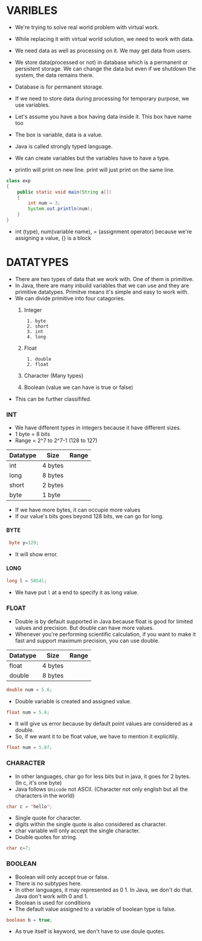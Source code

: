 # VARIBLES

- We're trying to solve real world problem with virtual work.
- While replacing it with virtual world solution, we need to work with data.
- We need data as well as processing on it. We may get data from users.
- We store data(processed or not) in database which is a permanent or persistent storage. We can change the data but even if we shutdown the system, the data remains there.
- Database is for permanent storage.
- If we need to store data during processing for temporary purpose, we use variables.
- Let's assume you have a box having data inside it. This box have name too
- The box is variable, data is a value.
- Java is called strongly typed language.
- We can create variables but the variables have to have a type.

- println will print on new line. print will just print on the same line.

```JAVA
class exp
{
    public static void main(String a[])
    {
        int num = 3;
        System.out.println(num);
    }
}
```
- int (type), num(variable name), = (assignment operator) because we're assigning a value, {} is a block

# DATATYPES

- There are two types of data that we work with. One of them is primitive.
- In Java, there are many inbuild variables that we can use and they are primitive datatypes. Primitve means it's simple and easy to work with.
- We can divide primitive into four catagories.
    1. Integer

            1. byte
            2. short
            3. int
            4. long
    2. Float

            1. double
            2. float
    3. Character (Many types)
    4. Boolean (value we can have is true or false)
- This can be further classififed.

### INT

- We have different types in integers because it have different sizes. 
- 1 byte = 8 bits
- Range = 2^7 to 2^7-1 (128 to 127)

|Datatype|Size|Range|
|--|--|--|
|int|4 bytes||
|long|8 bytes||
|short|2 bytes||
|byte|1 byte||

- If we have more bytes, it can occupie more values
- If our value's bits goes beyond 128 bits, we can go for long.

#### BYTE
```JAVA
 byte y=129;
```
- It will show error.

#### LONG
```JAVA
long l = 5854l;
```
- We have put `l` at a end to specify it as long value.

### FLOAT

- Double is by default supported in Java because float is good for limited values and precision. But double can have more values.
- Whenever you're performing scientific calculation, if you want to make it fast and support maximum precision, you can use double.

|Datatype|Size|Range|
|--|--|--|
|float|4 bytes||
|double|8 bytes||

```JAVA
double num = 5.6;
```
- Double variable is created and assigned value.

```JAVA
float num = 5.6;
```
- It will give us error because by default point values are considered as a double.
- So, if we want it to be float value, we have to mention it explicitily.
```JAVA
float num = 5.6f;
```
### CHARACTER

- In other languages, char go for less bits but in java, it goes for 2 bytes.
(In c, it's one byte)
- Java follows `Unicode` not ASCII. (Character not only english but all the characters in the world)
```JAVA
char c = 'hello';
```
- Single quote for character.
- digits within the single quote is also considered as character.
- char variable will only accept the single character.
- Double quotes for string.
```JAVA
char c=7;
```

### BOOLEAN
- Boolean will only accept true or false.
- There is no subtypes here.
- In other languages, it may represented as 0 1. In Java, we don't do that. Java don't work with 0 and 1.
- Boolean is used for conditions
- The default value assigned to a variable of boolean type is false.

```JAVA
boolean b = true;
```
- As true itself is keyword, we don't have to use doule quotes.
